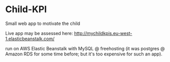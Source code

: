 # Child-KPI
Small web app to motivate the child

Live app may be assessed here:
http://mychildkpis.eu-west-1.elasticbeanstalk.com/

run on AWS Elastic Beanstalk with MySQL @ freehosting (it was postgres @ Amazon RDS for some time before; but it's too expensive for such an app).
